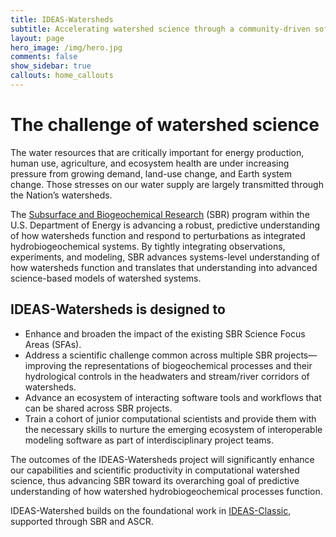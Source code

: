 ```yaml
---
title: IDEAS-Watersheds
subtitle: Accelerating watershed science through a community-driven software ecosystem
layout: page
hero_image: /img/hero.jpg
comments: false
show_sidebar: true
callouts: home_callouts
---
```


# The challenge of watershed science

The water resources that are critically important for energy production, human use, agriculture, and ecosystem health are under increasing pressure from growing demand, land-use change, and Earth system change. Those stresses on our water supply are largely transmitted through the Nation’s watersheds.

The [Subsurface and Biogeochemical Research][SBR] (SBR) program within the U.S. Department of Energy is advancing a robust, predictive understanding of how watersheds function and respond to perturbations as integrated hydrobiogeochemical systems. By tightly integrating observations, experiments, and modeling, SBR advances systems-level understanding of how watersheds function and translates that understanding into advanced science-based models of watershed systems.

[SBR]: https://doesbr.org/index.shtml

## IDEAS-Watersheds is designed to

- Enhance and broaden the impact of the existing SBR Science Focus Areas (SFAs).
- Address a scientific challenge common across multiple SBR projects—improving the representations of biogeochemical processes and their hydrological controls in the headwaters and stream/river corridors of watersheds.
- Advance an ecosystem of interacting software tools and workflows that can be shared across SBR projects.  
- Train a cohort of junior computational scientists and provide them with the necessary skills to nurture the emerging ecosystem of interoperable modeling software as part of interdisciplinary project teams.

The outcomes of the IDEAS-Watersheds project will significantly enhance our capabilities and scientific productivity in computational watershed science, thus advancing SBR toward its overarching goal of predictive understanding of how watershed hydrobiogeochemical processes function.

IDEAS-Watershed builds on the foundational work in [IDEAS-Classic][IDEAS-Classic], supported through SBR and ASCR.

[IDEAS-Classic]: https://ideas-productivity.org/ideas-classic/